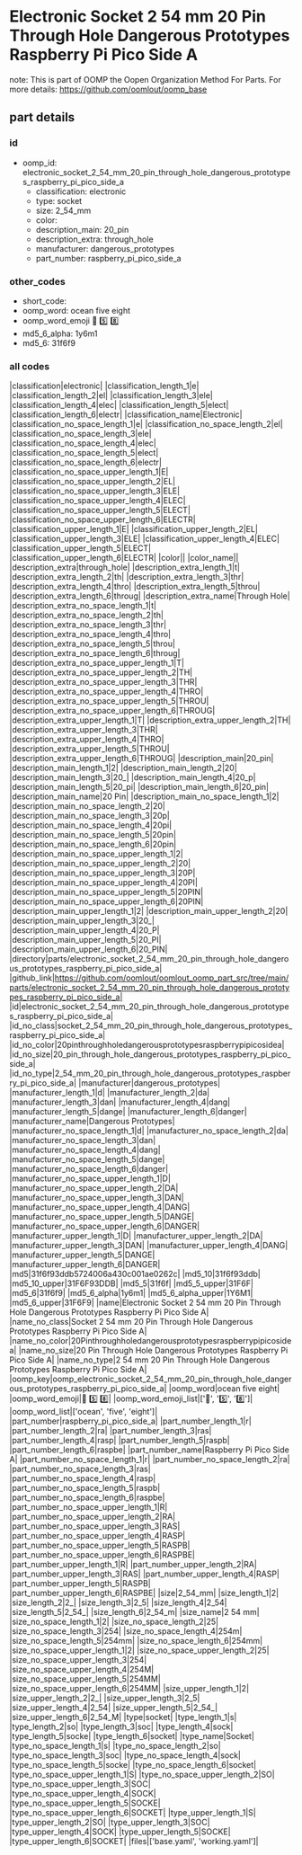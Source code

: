 # Electronic Socket 2 54 mm 20 Pin Through Hole Dangerous Prototypes Raspberry Pi Pico Side A  

note: This is part of OOMP the Oopen Organization Method For Parts. For more details: https://github.com/oomlout/oomp_base

##  part details





### id
* oomp_id: electronic_socket_2_54_mm_20_pin_through_hole_dangerous_prototypes_raspberry_pi_pico_side_a
  * classification: electronic
  * type: socket
  * size: 2_54_mm
  * color: 
  * description_main: 20_pin
  * description_extra: through_hole
  * manufacturer: dangerous_prototypes
  * part_number: raspberry_pi_pico_side_a

### other_codes
* short_code: 
* oomp_word: ocean five eight
* oomp_word_emoji :ocean: :five: :eight:
* md5_6_alpha: 1y6m1
* md5_6: 31f6f9

### all codes 
|classification|electronic|
|classification_length_1|e|
|classification_length_2|el|
|classification_length_3|ele|
|classification_length_4|elec|
|classification_length_5|elect|
|classification_length_6|electr|
|classification_name|Electronic|
|classification_no_space_length_1|e|
|classification_no_space_length_2|el|
|classification_no_space_length_3|ele|
|classification_no_space_length_4|elec|
|classification_no_space_length_5|elect|
|classification_no_space_length_6|electr|
|classification_no_space_upper_length_1|E|
|classification_no_space_upper_length_2|EL|
|classification_no_space_upper_length_3|ELE|
|classification_no_space_upper_length_4|ELEC|
|classification_no_space_upper_length_5|ELECT|
|classification_no_space_upper_length_6|ELECTR|
|classification_upper_length_1|E|
|classification_upper_length_2|EL|
|classification_upper_length_3|ELE|
|classification_upper_length_4|ELEC|
|classification_upper_length_5|ELECT|
|classification_upper_length_6|ELECTR|
|color||
|color_name||
|description_extra|through_hole|
|description_extra_length_1|t|
|description_extra_length_2|th|
|description_extra_length_3|thr|
|description_extra_length_4|thro|
|description_extra_length_5|throu|
|description_extra_length_6|throug|
|description_extra_name|Through Hole|
|description_extra_no_space_length_1|t|
|description_extra_no_space_length_2|th|
|description_extra_no_space_length_3|thr|
|description_extra_no_space_length_4|thro|
|description_extra_no_space_length_5|throu|
|description_extra_no_space_length_6|throug|
|description_extra_no_space_upper_length_1|T|
|description_extra_no_space_upper_length_2|TH|
|description_extra_no_space_upper_length_3|THR|
|description_extra_no_space_upper_length_4|THRO|
|description_extra_no_space_upper_length_5|THROU|
|description_extra_no_space_upper_length_6|THROUG|
|description_extra_upper_length_1|T|
|description_extra_upper_length_2|TH|
|description_extra_upper_length_3|THR|
|description_extra_upper_length_4|THRO|
|description_extra_upper_length_5|THROU|
|description_extra_upper_length_6|THROUG|
|description_main|20_pin|
|description_main_length_1|2|
|description_main_length_2|20|
|description_main_length_3|20_|
|description_main_length_4|20_p|
|description_main_length_5|20_pi|
|description_main_length_6|20_pin|
|description_main_name|20 Pin|
|description_main_no_space_length_1|2|
|description_main_no_space_length_2|20|
|description_main_no_space_length_3|20p|
|description_main_no_space_length_4|20pi|
|description_main_no_space_length_5|20pin|
|description_main_no_space_length_6|20pin|
|description_main_no_space_upper_length_1|2|
|description_main_no_space_upper_length_2|20|
|description_main_no_space_upper_length_3|20P|
|description_main_no_space_upper_length_4|20PI|
|description_main_no_space_upper_length_5|20PIN|
|description_main_no_space_upper_length_6|20PIN|
|description_main_upper_length_1|2|
|description_main_upper_length_2|20|
|description_main_upper_length_3|20_|
|description_main_upper_length_4|20_P|
|description_main_upper_length_5|20_PI|
|description_main_upper_length_6|20_PIN|
|directory|parts/electronic_socket_2_54_mm_20_pin_through_hole_dangerous_prototypes_raspberry_pi_pico_side_a|
|github_link|https://github.com/oomlout/oomlout_oomp_part_src/tree/main/parts/electronic_socket_2_54_mm_20_pin_through_hole_dangerous_prototypes_raspberry_pi_pico_side_a|
|id|electronic_socket_2_54_mm_20_pin_through_hole_dangerous_prototypes_raspberry_pi_pico_side_a|
|id_no_class|socket_2_54_mm_20_pin_through_hole_dangerous_prototypes_raspberry_pi_pico_side_a|
|id_no_color|20pinthroughholedangerousprototypesraspberrypipicosidea|
|id_no_size|20_pin_through_hole_dangerous_prototypes_raspberry_pi_pico_side_a|
|id_no_type|2_54_mm_20_pin_through_hole_dangerous_prototypes_raspberry_pi_pico_side_a|
|manufacturer|dangerous_prototypes|
|manufacturer_length_1|d|
|manufacturer_length_2|da|
|manufacturer_length_3|dan|
|manufacturer_length_4|dang|
|manufacturer_length_5|dange|
|manufacturer_length_6|danger|
|manufacturer_name|Dangerous Prototypes|
|manufacturer_no_space_length_1|d|
|manufacturer_no_space_length_2|da|
|manufacturer_no_space_length_3|dan|
|manufacturer_no_space_length_4|dang|
|manufacturer_no_space_length_5|dange|
|manufacturer_no_space_length_6|danger|
|manufacturer_no_space_upper_length_1|D|
|manufacturer_no_space_upper_length_2|DA|
|manufacturer_no_space_upper_length_3|DAN|
|manufacturer_no_space_upper_length_4|DANG|
|manufacturer_no_space_upper_length_5|DANGE|
|manufacturer_no_space_upper_length_6|DANGER|
|manufacturer_upper_length_1|D|
|manufacturer_upper_length_2|DA|
|manufacturer_upper_length_3|DAN|
|manufacturer_upper_length_4|DANG|
|manufacturer_upper_length_5|DANGE|
|manufacturer_upper_length_6|DANGER|
|md5|31f6f93ddb5724006a430c001ae0262c|
|md5_10|31f6f93ddb|
|md5_10_upper|31F6F93DDB|
|md5_5|31f6f|
|md5_5_upper|31F6F|
|md5_6|31f6f9|
|md5_6_alpha|1y6m1|
|md5_6_alpha_upper|1Y6M1|
|md5_6_upper|31F6F9|
|name|Electronic Socket 2 54 mm 20 Pin Through Hole Dangerous Prototypes Raspberry Pi Pico Side A|
|name_no_class|Socket 2 54 mm 20 Pin Through Hole Dangerous Prototypes Raspberry Pi Pico Side A|
|name_no_color|20Pinthroughholedangerousprototypesraspberrypipicosidea|
|name_no_size|20 Pin Through Hole Dangerous Prototypes Raspberry Pi Pico Side A|
|name_no_type|2 54 mm 20 Pin Through Hole Dangerous Prototypes Raspberry Pi Pico Side A|
|oomp_key|oomp_electronic_socket_2_54_mm_20_pin_through_hole_dangerous_prototypes_raspberry_pi_pico_side_a|
|oomp_word|ocean five eight|
|oomp_word_emoji|:ocean: :five: :eight:|
|oomp_word_emoji_list|[':ocean:', ':five:', ':eight:']|
|oomp_word_list|['ocean', 'five', 'eight']|
|part_number|raspberry_pi_pico_side_a|
|part_number_length_1|r|
|part_number_length_2|ra|
|part_number_length_3|ras|
|part_number_length_4|rasp|
|part_number_length_5|raspb|
|part_number_length_6|raspbe|
|part_number_name|Raspberry Pi Pico Side A|
|part_number_no_space_length_1|r|
|part_number_no_space_length_2|ra|
|part_number_no_space_length_3|ras|
|part_number_no_space_length_4|rasp|
|part_number_no_space_length_5|raspb|
|part_number_no_space_length_6|raspbe|
|part_number_no_space_upper_length_1|R|
|part_number_no_space_upper_length_2|RA|
|part_number_no_space_upper_length_3|RAS|
|part_number_no_space_upper_length_4|RASP|
|part_number_no_space_upper_length_5|RASPB|
|part_number_no_space_upper_length_6|RASPBE|
|part_number_upper_length_1|R|
|part_number_upper_length_2|RA|
|part_number_upper_length_3|RAS|
|part_number_upper_length_4|RASP|
|part_number_upper_length_5|RASPB|
|part_number_upper_length_6|RASPBE|
|size|2_54_mm|
|size_length_1|2|
|size_length_2|2_|
|size_length_3|2_5|
|size_length_4|2_54|
|size_length_5|2_54_|
|size_length_6|2_54_m|
|size_name|2 54 mm|
|size_no_space_length_1|2|
|size_no_space_length_2|25|
|size_no_space_length_3|254|
|size_no_space_length_4|254m|
|size_no_space_length_5|254mm|
|size_no_space_length_6|254mm|
|size_no_space_upper_length_1|2|
|size_no_space_upper_length_2|25|
|size_no_space_upper_length_3|254|
|size_no_space_upper_length_4|254M|
|size_no_space_upper_length_5|254MM|
|size_no_space_upper_length_6|254MM|
|size_upper_length_1|2|
|size_upper_length_2|2_|
|size_upper_length_3|2_5|
|size_upper_length_4|2_54|
|size_upper_length_5|2_54_|
|size_upper_length_6|2_54_M|
|type|socket|
|type_length_1|s|
|type_length_2|so|
|type_length_3|soc|
|type_length_4|sock|
|type_length_5|socke|
|type_length_6|socket|
|type_name|Socket|
|type_no_space_length_1|s|
|type_no_space_length_2|so|
|type_no_space_length_3|soc|
|type_no_space_length_4|sock|
|type_no_space_length_5|socke|
|type_no_space_length_6|socket|
|type_no_space_upper_length_1|S|
|type_no_space_upper_length_2|SO|
|type_no_space_upper_length_3|SOC|
|type_no_space_upper_length_4|SOCK|
|type_no_space_upper_length_5|SOCKE|
|type_no_space_upper_length_6|SOCKET|
|type_upper_length_1|S|
|type_upper_length_2|SO|
|type_upper_length_3|SOC|
|type_upper_length_4|SOCK|
|type_upper_length_5|SOCKE|
|type_upper_length_6|SOCKET|
|files|['base.yaml', 'working.yaml']|
